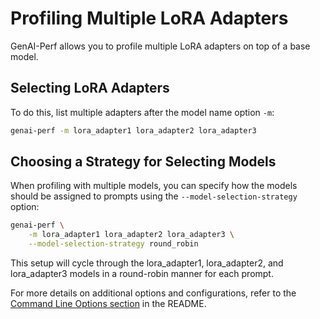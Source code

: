 <!--
Copyright (c) 2024, NVIDIA CORPORATION & AFFILIATES. All rights reserved.

Redistribution and use in source and binary forms, with or without
modification, are permitted provided that the following conditions
are met:
 * Redistributions of source code must retain the above copyright
   notice, this list of conditions and the following disclaimer.
 * Redistributions in binary form must reproduce the above copyright
   notice, this list of conditions and the following disclaimer in the
   documentation and/or other materials provided with the distribution.
 * Neither the name of NVIDIA CORPORATION nor the names of its
   contributors may be used to endorse or promote products derived
   from this software without specific prior written permission.

THIS SOFTWARE IS PROVIDED BY THE COPYRIGHT HOLDERS ``AS IS'' AND ANY
EXPRESS OR IMPLIED WARRANTIES, INCLUDING, BUT NOT LIMITED TO, THE
IMPLIED WARRANTIES OF MERCHANTABILITY AND FITNESS FOR A PARTICULAR
PURPOSE ARE DISCLAIMED.  IN NO EVENT SHALL THE COPYRIGHT OWNER OR
CONTRIBUTORS BE LIABLE FOR ANY DIRECT, INDIRECT, INCIDENTAL, SPECIAL,
EXEMPLARY, OR CONSEQUENTIAL DAMAGES (INCLUDING, BUT NOT LIMITED TO,
PROCUREMENT OF SUBSTITUTE GOODS OR SERVICES; LOSS OF USE, DATA, OR
PROFITS; OR BUSINESS INTERRUPTION) HOWEVER CAUSED AND ON ANY THEORY
OF LIABILITY, WHETHER IN CONTRACT, STRICT LIABILITY, OR TORT
(INCLUDING NEGLIGENCE OR OTHERWISE) ARISING IN ANY WAY OUT OF THE USE
OF THIS SOFTWARE, EVEN IF ADVISED OF THE POSSIBILITY OF SUCH DAMAGE.
-->

# Profiling Multiple LoRA Adapters
GenAI-Perf allows you to profile multiple LoRA adapters on top of a base model.

## Selecting LoRA Adapters
To do this, list multiple adapters after the model name option `-m`:

```bash
genai-perf -m lora_adapter1 lora_adapter2 lora_adapter3
```

## Choosing a Strategy for Selecting Models
When profiling with multiple models, you can specify how the models should be
assigned to prompts using the `--model-selection-strategy` option:

```bash
genai-perf \
    -m lora_adapter1 lora_adapter2 lora_adapter3 \
    --model-selection-strategy round_robin
```

This setup will cycle through the lora_adapter1, lora_adapter2, and
lora_adapter3 models in a round-robin manner for each prompt.

For more details on additional options and configurations, refer to the
[Command Line Options section](../README.md#command-line-options) in the README.